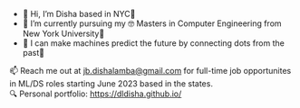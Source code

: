 - 👋 Hi, I’m Disha based in NYC🗽
- 🌱 I’m currently pursuing my 🤓 Masters in Computer Engineering from New York University💜
- 👀 I can make machines predict the future by connecting dots from the past👾


📫 Reach me out at jb.dishalamba@gmail.com for full-time job opportunites in ML/DS roles starting June 2023 based in the states. 
<br>
🔍 Personal portfolio: https://dldisha.github.io/

<!---
dldisha/dldisha is a ✨ special ✨ repository because its `README.md` (this file) appears on your GitHub profile.
You can click the Preview link to take a look at your changes.
--->
